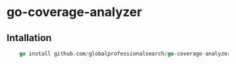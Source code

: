 # go-coverage-analyzer

## Intallation

```go
    go install github.com/globalprofessionalsearch/go-coverage-analyzer/cmd/go-coverage-analysis@latest
```

